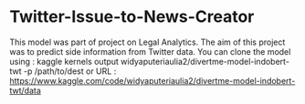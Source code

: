 # Twitter-Issue-to-News-Creator
This model was part of project on Legal Analytics. The aim of this project was to predict side information from Twitter data.
You can clone the model using : kaggle kernels output widyaputeriaulia2/divertme-model-indobert-twt -p /path/to/dest
or URL : https://www.kaggle.com/code/widyaputeriaulia2/divertme-model-indobert-twt/data
